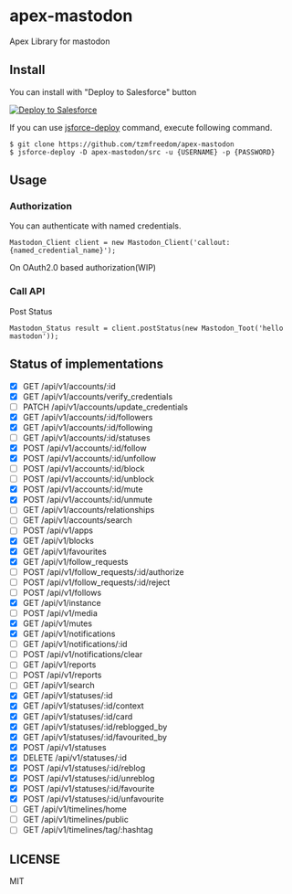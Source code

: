 # apex-mastodon

Apex Library for mastodon

## Install

You can install with "Deploy to Salesforce" button

<a href="https://githubsfdeploy.herokuapp.com?owner=tzmfreedom&repo=apex-mastodon">
  <img alt="Deploy to Salesforce" src="https://raw.githubusercontent.com/afawcett/githubsfdeploy/master/deploy.png">
</a>

If you can use [jsforce-deploy](https://github.com/jsforce/jsforce-metadata-tools) command, execute following command.
```
$ git clone https://github.com/tzmfreedom/apex-mastodon
$ jsforce-deploy -D apex-mastodon/src -u {USERNAME} -p {PASSWORD}
```

## Usage

### Authorization

You can authenticate with named credentials.
```apex
Mastodon_Client client = new Mastodon_Client('callout:{named_credential_name}');
```

On OAuth2.0 based authorization(WIP)


### Call API

Post Status
```apex
Mastodon_Status result = client.postStatus(new Mastodon_Toot('hello mastodon'));
```

## Status of implementations

* [x] GET /api/v1/accounts/:id
* [x] GET /api/v1/accounts/verify_credentials
* [ ] PATCH /api/v1/accounts/update_credentials
* [x] GET /api/v1/accounts/:id/followers
* [x] GET /api/v1/accounts/:id/following
* [ ] GET /api/v1/accounts/:id/statuses
* [x] POST /api/v1/accounts/:id/follow
* [x] POST /api/v1/accounts/:id/unfollow
* [ ] POST /api/v1/accounts/:id/block
* [ ] POST /api/v1/accounts/:id/unblock
* [x] POST /api/v1/accounts/:id/mute
* [x] POST /api/v1/accounts/:id/unmute
* [ ] GET /api/v1/accounts/relationships
* [ ] GET /api/v1/accounts/search
* [ ] POST /api/v1/apps
* [x] GET /api/v1/blocks
* [x] GET /api/v1/favourites
* [x] GET /api/v1/follow_requests
* [ ] POST /api/v1/follow_requests/:id/authorize
* [ ] POST /api/v1/follow_requests/:id/reject
* [ ] POST /api/v1/follows
* [x] GET /api/v1/instance
* [ ] POST /api/v1/media
* [x] GET /api/v1/mutes
* [x] GET /api/v1/notifications
* [ ] GET /api/v1/notifications/:id
* [ ] POST /api/v1/notifications/clear
* [ ] GET /api/v1/reports
* [ ] POST /api/v1/reports
* [ ] GET /api/v1/search
* [x] GET /api/v1/statuses/:id
* [x] GET /api/v1/statuses/:id/context
* [x] GET /api/v1/statuses/:id/card
* [x] GET /api/v1/statuses/:id/reblogged_by
* [x] GET /api/v1/statuses/:id/favourited_by
* [x] POST /api/v1/statuses
* [x] DELETE /api/v1/statuses/:id
* [x] POST /api/v1/statuses/:id/reblog
* [x] POST /api/v1/statuses/:id/unreblog
* [x] POST /api/v1/statuses/:id/favourite
* [x] POST /api/v1/statuses/:id/unfavourite
* [ ] GET /api/v1/timelines/home
* [ ] GET /api/v1/timelines/public
* [ ] GET /api/v1/timelines/tag/:hashtag

## LICENSE

MIT
